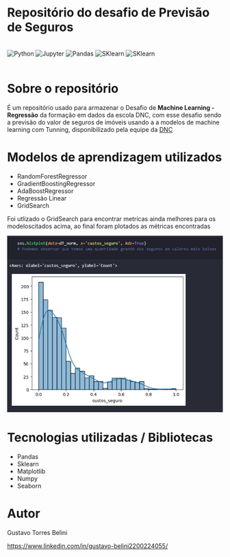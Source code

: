 # Repositório do desafio de Previsão de Seguros

<div style= 'display: inline_block'><br/>
    <img alt='Python' src='https://img.shields.io/badge/python-3670A0?style=for-the-badge&logo=python&logoColor=ffdd54'>
    <img alt='Jupyter' src='https://img.shields.io/badge/jupyter-%23FA0F00.svg?style=for-the-badge&logo=jupyter&logoColor=white'>
    <img alt='Pandas' src='https://img.shields.io/badge/pandas-%23150458.svg?style=for-the-badge&logo=pandas&logoColor=white'>
    <img alt='SKlearn' src='https://img.shields.io/badge/scikit--learn-%23F7931E.svg?style=for-the-badge&logo=scikit-learn&logoColor=white'>
    <img alt='SKlearn' src='https://img.shields.io/badge/Matplotlib-%23ffffff.svg?style=for-the-badge&logo=Matplotlib&logoColor=black'>
</div><br>



# Sobre o repositório

É um repositório usado para armazenar o Desafio de  **Machine Learning - Regressão** da formação em dados da escola DNC, com esse desafio sendo a previsão do valor de seguros de imóveis usando a a modelos de machine learning com Tunning, disponibilizado pela equipe da [DNC](https://www.escoladnc.com.br/ "Site da DNC")

# Modelos de aprendizagem utilizados
- RandomForestRegressor
- GradientBoostingRegressor
- AdaBoostRegressor
- Regressão Linear
- GridSearch

Foi utlizado o GridSearch para encontrar metricas ainda melhores para os modeloscitados acima, ao final foram plotados as métricas encontradas

![Dashboard BI](https://github.com/GTBelini22/Regressao_linear_BaseSeguros/blob/main/assets/Histplot.png)

# Tecnologias utilizadas / Bibliotecas
- Pandas
- Sklearn
- Matplotlib
- Numpy
- Seaborn


# Autor

Gustavo Torres Belini

https://www.linkedin.com/in/gustavo-belini2200224055/
